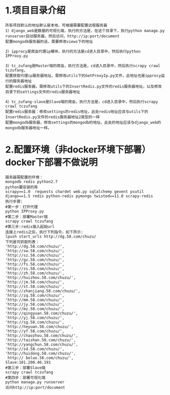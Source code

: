 1.项目目录介绍
===============

    所有项目默认的地址默认是本地，可根据需要配置远程服务器
    1）django_web是数据的可视化端，执行的方法是，在这个目录下，执行python manage.py runserver启动服务器，然后访问，http://ip:port/document
    配置mongodb服务器的话，需要修改views下的地址
    
    2）ipprocy是爬虫代理ip模块，执行的方法是cd进入目录中，然后执行python IPProxy.py
    
    3）tc_zufang是Master端的爬虫，执行方法是，cd进入目录中，然后执行scrapy crawl tczufang,
    配置获取代理ip服务器地址，需修改utils下的GetProxyIp.py文件，此地址也是ipprocy运行的服务器地址
    配置redis服务器，需修改utils下的InsertRedis.py文件的redis服务器地址，以及修改目录下的settings文件的redis服务器地址
    
    4）tc_zufang-slave是Slave端的爬虫，执行方法是，cd进入目录中，然后执行scrapy crawl tczufang
    配置redis服务器：修改settings的redis地址，此处redis地址应该与utils下的InsertRedis.py文件的redis服务器地址2类型的一样
    配置mongodb服务器，修改settings的mongodb的地址，此处的地址应该与django_web的mongodb服务器地址一样。

2.配置环境（非docker环境下部署）docker下部署不做说明
=========================

    服务器需配置的环境：
    mongodb redis python2.7 
    python要安装的库
    scrapy==1.0  requests chardet web.py sqlalchemy gevent psutil django==1.5 redis python-redis pymongo twisted==11.0 scrapy-redis
    执行步骤:
    #第一步：打开代理
    python IPProxy.py
    #第二步：部署Master端
    scrapy crawl tczufang
    #第三步:redis插入起始url
    连接上redis之后，执行下列指令，如下所示:
    lpush start_urls http://dg.58.com/chuzu/
    下列是可抓取列表：
    'http://dg.58.com/chuzu/',
    'http://sw.58.com/chuzu/',
    'http://sz.58.com/chuzu/',
    'http://gz.58.com/chuzu/',
    'http://fs.58.com/chuzu/',
    'http://zs.58.com/chuzu/',
    'http://zh.58.com/chuzu/',
    'http://huizhou.58.com/chuzu/',
    'http://jm.58.com/chuzu/',
    'http://st.58.com/chuzu/',
    'http://zhanjiang.58.com/chuzu/',
    'http://zq.58.com/chuzu/',
    'http://mm.58.com/chuzu/',
    'http://jy.58.com/chuzu/',
    'http://mz.58.com/chuzu/',
    'http://qingyuan.58.com/chuzu/',
    'http://yj.58.com/chuzu/',
    'http://sg.58.com/chuzu/',
    'http://heyuan.58.com/chuzu/',
    'http://yf.58.com/chuzu/',
    'http://chaozhou.58.com/chuzu/',
    'http://taishan.58.com/chuzu/',
    'http://yangchun.58.com/chuzu/',
    'http://sd.58.com/chuzu/',
    'http://huidong.58.com/chuzu/',
     http:// boluo.58.com/chuzu/',
    Slave:101.200.46.191
    #第三步：部署Slave端
    scrapy crawl tczufang
    #第四步：部署可视化端
    python manage.py runserver
    访问http://ip:port/document
